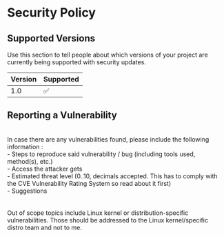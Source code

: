 # Security Policy

## Supported Versions

Use this section to tell people about which versions of your project are
currently being supported with security updates.

| Version | Supported          |
| ------- | ------------------ |
| 1.0     | :white_check_mark: |

## Reporting a Vulnerability
<!--
Use this section to tell people how to report a vulnerability.

Tell them where to go, how often they can expect to get an update on a
reported vulnerability, what to expect if the vulnerability is accepted or
declined, etc.
--!><br />
In case there are any vulnerabilities found, please include the following information :<br />
-	Steps to reproduce said vulnerability / bug (including tools used, method(s), etc.)<br />
-	Access the attacker gets<br />
-	Estimated threat level (0..10, decimals accepted. This has to comply with the CVE Vulnerability Rating System so read about it first)<br />
-	Suggestions<br />
<br /><br />
Out of scope topics include Linux kernel or distribution-specific vulnerabilities. Those should be addressed to the Linux kernel/specific distro team and not to me.
